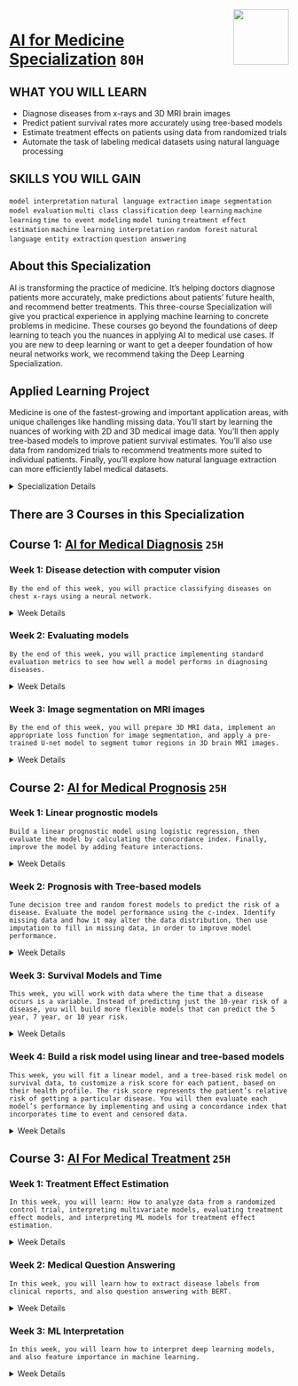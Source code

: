 <img align="right" width="100" height="100" src="https://github.com/cs-MohamedAyman/Coursera-Specializations/blob/master/organizations-logos/deeplearning.ai.jpg">

# [AI for Medicine Specialization](https://www.coursera.org/specializations/ai-for-medicine) `80H`

## WHAT YOU WILL LEARN
- Diagnose diseases from x-rays and 3D MRI brain images
- Predict patient survival rates more accurately using tree-based models
- Estimate treatment effects on patients using data from randomized trials
- Automate the task of labeling medical datasets using natural language processing

## SKILLS YOU WILL GAIN
`model interpretation` `natural language extraction` `image segmentation` `model evaluation` `multi class classification` `deep learning` `machine learning` `time to event modeling` `model tuning` `treatment effect estimation` `machine learning interpretation` `random forest` `natural language entity extraction` `question answering`

## About this Specialization
AI is transforming the practice of medicine. It’s helping doctors diagnose patients more accurately, make predictions about patients’ future health, and recommend better treatments. This three-course Specialization will give you practical experience in applying machine learning to concrete problems in medicine.
These courses go beyond the foundations of deep learning to teach you the nuances in applying AI to medical use cases. If you are new to deep learning or want to get a deeper foundation of how neural networks work, we recommend taking the Deep Learning Specialization.

## Applied Learning Project
Medicine is one of the fastest-growing and important application areas, with unique challenges like handling missing data. You’ll start by learning the nuances of working with 2D and 3D medical image data. You’ll then apply tree-based models to improve patient survival estimates. You’ll also use data from randomized trials to recommend treatments more suited to individual patients. Finally, you’ll explore how natural language extraction can more efficiently label medical datasets.

<details>
	<summary>Specialization Details</summary>
  
- AI is transforming the practice of medicine. It’s helping doctors diagnose patients more accurately, make predictions about patients’ future health, and recommend better treatments. As an AI practitioner, you have the opportunity to join in this transformation of modern medicine. If you're already familiar with some of the math and coding behind AI algorithms, and are eager to develop your skills further to tackle challenges in the healthcare industry, then this specialization is for you. No prior medical expertise is required!

- These courses go beyond the foundations of deep learning to give you insight into the nuances of applying AI to medical use cases. As a learner, you will be set up for success in this program if you are already comfortable with some of the math and coding behind AI algorithms. 

- You don't need to be an AI expert, but a working knowledge of deep neural networks, particularly convolutional networks, and proficiency in Python programming at an intermediate level will be essential. If you are relatively new to machine learning or neural networks, we recommend that you first take the Deep Learning Specialization, offered by deeplearning.ai and taught by Andrew Ng. 

- The demand for AI practitioners with the skills and knowledge to tackle the biggest issues in modern medicine is growing exponentially. Join us in this specialization and begin your journey toward building the future of healthcare.

- AI is transforming the practice of medicine. It’s helping doctors diagnose patients more accurately, make predictions about patients’ future health, 
and recommend better treatments. This Specialization will give you practical experience in applying machine learning to concrete problems in medicine.

- Machine learning is a powerful tool for prognosis, a branch of medicine that specializes in predicting the future health of patients. You’ll walk through multiple examples of prognostic tasks. You’ll then use decision trees to model non-linear relationships, which are commonly observed in medical data, and apply them to predicting mortality rates more accurately. Finally, you’ll learn how to handle missing data, a key real-world challenge. These courses go beyond the foundations of deep learning to teach you the nuances in applying AI to medical use cases. 

- Medical treatment may impact patients differently based on their existing health conditions. You’ll recommend treatments more suited to individual patients using data from randomized control trials. You’ll apply machine learning interpretation methods to explain the decision-making of complex machine learning models. Finally, you’ll use natural language entity extraction and question-answering methods to automate the task of labeling medical datasets.

- This program will give you practical experience in applying cutting-edge machine learning techniques to concrete problems in modern medicine: 
    - In Course 1, you will create convolutional neural network image classification and segmentation models to make diagnoses of lung and brain disorders. 
    - In Course 2, you will build risk models and survival estimators for heart disease using statistical methods and a random forest predictor to determine patient prognosis. 
    - In Course 3, you will build a treatment effect predictor, apply model interpretation techniques and use natural language processing to extract information from radiology reports. 

</details>

## There are 3 Courses in this Specialization

## Course 1: [AI for Medical Diagnosis](https://www.coursera.org/learn/ai-for-medical-diagnosis) `25H`

### Week 1: Disease detection with computer vision
```By the end of this week, you will practice classifying diseases on chest x-rays using a neural network.```

<details>
      <summary>Week Details</summary>
<br>

- Welcome to the AI for Medicine Specialization
  - Video: Welcome to the Specialization with Andrew and Pranav
  - Video: Demo
  - Video: Recommended prerequisites
  - Reading: Connect with your mentors and fellow learners on Slack
- Applications of computer vision to medical diagnosis
  - Video: Medical Image Diagnosis
  - Video: Eye Disease and Cancer Diagnosis
  - Lab: Data Exploration & Image Pre-Processing
- How to handle class imbalance and small training sets
  - Video: Building and Training a Model for Medical Diagnosis
  - Video: Training, prediction, and loss
  - Video: Image Classification and Class Imbalance
  - Video: Binary Cross Entropy Loss Function
  - Video: Impact of Class Imbalance on Loss Calculation
  - Lab: Counting labels and weighted loss function
  - Video: Resampling to Achieve Balanced Classes
  - Video: Multi-Task
  - Video: Multi-task Loss, Dataset size, and CNN Architectures
  - Lab: Densenet
  - Video: Working with a Small Training Set
  - Video: Generating More Samples
- Check how well your model performs
  - Video: Model Testing
  - Video: Splitting data by patient
  - Lab: Patient Overlap - practice
  - Video: Sampling
  - Video: Ground Truth and Consensus Voting
  - Video: Additional Medical Testing
- Quiz week 1
  - Practice Quiz: Week 1 Quiz: Disease detection with computer vision
- Practice multi-class disease classification on Chest X-rays
  - Reading: About the automatic grader
  - Programming Assignment: Chest X-Ray Medical Diagnosis with Deep Learning
  - Reading: How to refresh your workspace
</details>

### Week 2: Evaluating models
```By the end of this week, you will practice implementing standard evaluation metrics to see how well a model performs in diagnosing diseases.```

<details>
      <summary>Week Details</summary>
<br>

- Key evaluation metrics
  - Video: Sensitivity, Specificity, and Evaluation Metrics
  - Video: Accuracy in terms of conditional probability
  - Video: Sensitivity, Specificity and Prevalence
  - Video: PPV, NPV
  - Video: Confusion matrix
  - Reading: Calculating PPV in terms of sensitivity, specificity and prevalence
- How does varying the threshold affect evaluation metrics?
  - Video: ROC curve and Threshold
  - Video: Varying the threshold
- Interpreting confidence intervals correctly
  - Video: Sampling from the Total Population
  - Video: Confidence intervals
  - Video: Confidence interval
- Quiz week 2
  - Practice Quiz: Week 2 Quiz: Evaluating machine learning models
- Programming: Evaluation metrics
  - Programming Assignment: Evaluation of Diagnostic Models
</details>

### Week 3: Image segmentation on MRI images
```By the end of this week, you will prepare 3D MRI data, implement an appropriate loss function for image segmentation, and apply a pre-trained U-net model to segment tumor regions in 3D brain MRI images.```

<details>
      <summary>Week Details</summary>
<br>

- Explore MRI data
  - Video: Medical Image Segmentation
  - Lab: Explore MRI data
- Image segmentation
  - Video: MRI Data and Image Registration
  - Video: Segmentation
  - Lab: Get a sub section
  - Reading: Convolutional Neural networks
  - Video: 2D U-Net and 3D U-Net
  - Reading: More about U-Net (Optional)
  - Lab: Implement U-Net
  - Video: Data augmentation for segmentation
  - Video: Loss function for image segmentation
- Practical considerations
  - Video: Different Populations and Diagnostic Technology
  - Video: External validation
  - Video: Measuring Patient outcomes
- Quiz week 3
  - Practice Quiz: Week 3 Quiz: Segmentation on medical images
- Programming: 3D Image Segmentation
  - Programming Assignment: Brain Tumor Auto-Segmentation for Magnetic Resonance Imaging (MRI)
- Summary of AI for Medical Diagnosis
  - Video: Congratulations!
  - Reading: Acknowledgements
  - Reading: Citations
</details>

## Course 2: [AI for Medical Prognosis](https://www.coursera.org/learn/ai-for-medical-prognosis) `25H`

### Week 1: Linear prognostic models
```Build a linear prognostic model using logistic regression, then evaluate the model by calculating the concordance index. Finally, improve the model by adding feature interactions.```

<details>
      <summary>Week Details</summary>
<br>

- Introduction to Prognostic models
  - Video: Course 2 Intro with Andrew and Pranav
  - Video: Prerequisites and Learning Outcomes
  - Reading: Connect with your mentors and fellow learners on Slack!
- What is the risk of getting a disease?
  - Video: Medical Prognosis
  - Lab: Create a linear model
- Prognostic models in medical practice
  - Video: Examples of Prognostic Tasks
  - Video: Atrial fibrillation
  - Video: Liver Disease Mortality
  - Video: Risk of heart disease
  - Lab: Risk Scores, Pandas and Numpy
- Representing feature interactions
  - Video: Risk Score Computation
  - Lab: Combine Features
- Evaluating prognostic models
  - Video: Evaluating Prognostic Models
  - Video: Concordant Pairs, Risk Ties, Permissible Pairs
  - Video: C-Index
  - Lab: Concordance index
- Quiz week 1
  - Practice Quiz: Week 1 Quiz
- Assessment: Build a Linear Risk model
  - Reading: Please save your work regularly
  - Reading: About the automatic grader
  - Programming Assignment: Build and Evaluate a Linear Risk model
  - Reading: How to refresh your workspace
</details>

### Week 2: Prognosis with Tree-based models
```Tune decision tree and random forest models to predict the risk of a disease. Evaluate the model performance using the c-index. Identify missing data and how it may alter the data distribution, then use imputation to fill in missing data, in order to improve model performance.```

<details>
      <summary>Week Details</summary>
<br>

- Tree-based models
  - Video: Decision trees for prognosis
  - Video: Decision trees
  - Video: Dividing the input space
  - Video: Building a decision tree
  - Video: How to fix overfitting
  - Lab: Decision trees
- Identifying missing data
  - Video: Survival Data
  - Video: Different distributions
  - Video: Missing Data example
  - Video: Missing completely at random
  - Video: Missing at random
  - Video: Missing not at random
  - Lab: Missing data and applying a mask
- Using imputation to handle missing data
  - Video: Imputation
  - Video: Mean Imputation
  - Video: Regression Imputation
  - Video: Calculate Imputed Values
  - Lab: Imputation
- Quiz week 2
  - Practice Quiz: Week 2 Quiz
- Assessment: Tree based models, missing data, and imputation
  - Programming Assignment: Risk Models Using Tree-based Models
</details>

### Week 3: Survival Models and Time
```This week, you will work with data where the time that a disease occurs is a variable. Instead of predicting just the 10-year risk of a disease, you will build more flexible models that can predict the 5 year, 7 year, or 10 year risk.```

<details>
      <summary>Week Details</summary>
<br>

- Survival estimates
  - Video: Survival models
  - Video: Survival Function
  - Video: Valid survival functions
- Time to event data
  - Video: Collecting Time Data
  - Video: When a stroke is not observed
  - Video: Heart Attack Data
  - Video: Right censoring
- Estimate survival with censored data
  - Video: Estimating the survival function
  - Video: Died immediately, or never die
  - Video: Somewhere in-between
  - Lab: Counting patients
  - Video: Using censored data
  - Video: Chain rule of conditional probability
  - Video: Deriving Survival
  - Video: Calculating Probabilities from the Data
  - Video: Comparing Estimates
  - Video: Kaplan Meier Estimate
  - Lab: Kaplan Meier
- Quiz week 3
  - Practice Quiz: Week 3 Quiz
- Assessment: Survival Estimates that Varies with Time
  - Programming Assignment: Survival Estimates that Varies with Time
</details>

### Week 4: Build a risk model using linear and tree-based models
```This week, you will fit a linear model, and a tree-based risk model on survival data, to customize a risk score for each patient, based on their health profile. The risk score represents the patient’s relative risk of getting a particular disease. You will then evaluate each model’s performance by implementing and using a concordance index that incorporates time to event and censored data.```

<details>
      <summary>Week Details</summary>
<br>

- Survival and hazard functions
  - Video: Hazard Functions
  - Video: Hazard
  - Video: Survival to hazard
  - Video: Cumulative Hazard
  - Lab: Categorical variables
- Customizing risk models to individual patients
  - Video: Individualized Predictions
  - Video: Relative risk
  - Video: Ranking patients by risk
  - Video: Individual vs. baseline hazard
  - Video: Smoker vs. non-smoker
  - Video: Effect of age on hazard
  - Video: Risk factor increase per unit increase in a variable
  - Video: Risk Factor Increase or Decrease
  - Lab: Hazard function
- Non-linear risk models with survival trees
  - Video: Intro to Survival Trees
  - Video: Survival tree
  - Video: Nelson Aalen estimator
  - Video: Comparing risks of patients
  - Video: Mortality score
- Evaluate survival models
  - Video: Evaluation of Survival Model
  - Video: Permissible and Non-Permissible Pairs
  - Video: Possible Permissible Pairs
  - Video: Example of Harrell's C-Index
  - Video: Example of Concordant Pairs
  - Video: Week 4 Summary
  - Lab: Permissible pairs
- Quiz week 4
  - Practice Quiz: Week 4 Quiz
- Assessment: Cox Proportional Hazards and Random Survival Forests
  - Programming Assignment: Cox Proportional Hazards and Random Survival Forests
- Congratulations!
  - Video: Congratulations!
  - Reading: Congratulations on finishing course 2!
  - Reading: Acknowledgements
  - Reading: Citations
</details>

## Course 3: [AI For Medical Treatment](https://www.coursera.org/learn/ai-for-medical-treatment) `25H`

### Week 1: Treatment Effect Estimation
```In this week, you will learn: How to analyze data from a randomized control trial, interpreting multivariate models, evaluating treatment effect models, and interpreting ML models for treatment effect estimation.```

<details>
      <summary>Week Details</summary>
<br>

- Intro
  - Video: Intro to Course 3 with Andrew and Pranav
  - Video: About Course 3
  - Reading: Connect with your mentors and fellow learners on Slack
- Randomized Control Trials
  - Video: Absolute risk reduction
  - Video: Randomized control trials
  - Lab: Lecture notebook: Pandas operations on Medical Data
- Average Treatment Effect
  - Video: Causal inference
  - Video: Average treatment effect
  - Video: Conditional average treatment effect
  - Video: T-Learner
  - Video: S-Learner
  - Lab: Lecture notebook: Model Training/Tuning Basics with Sklearn
- Individualized Treatment Effect
  - Video: Evaluate individualized treatment effect
  - Video: C-for-benefit
  - Video: C-for-benefit calculation
  - Lab: Lecture notebook: Logistic Regression Model Interpretation
- Quiz: Measuring Treatment Effects
  - Practice Quiz: Quiz: Measuring Treatment Effects
- Assignment: Treatment Effect Estimation
  - Reading: About the automatic grader
  - Reading: How to refresh your workspace
  - Programming Assignment: Estimating Treatment Effect Using Machine Learning
</details>

### Week 2: Medical Question Answering
```In this week, you will learn how to extract disease labels from clinical reports, and also question answering with BERT.```

<details>
      <summary>Week Details</summary>
<br>

- Question Answering
  - Video: Medical question answering
  - Video: Handling words with multiple meanings
  - Video: Define the answer in a text
  - Lab: Lecture notebook: Cleaning Text
- Automatic Labeling
  - Video: Automatic label extraction for medical imaging
  - Video: Synonyms for labels
  - Video: Is-a relationships for labels
  - Video: Presence or absence of a disease
  - Lab: Lecture notebook: BioC format and the NegBio Library
- Evaluate Automatic Labeling
  - Video: Evaluating label extraction
  - Video: Precision and recall and F1 score
  - Video: Evaluating on multiple disease categories
  - Lab: Lecture notebook: Preparing Input for Text Classification
- Quiz: Information Extraction with NLP
  - Practice Quiz: Quiz: Information Extraction with NLP
- Assignment: Natural Language Entity Extraction
  - Programming Assignment: Natural Language Entity Extraction
</details>

### Week 3: ML Interpretation
```In this week, you will learn how to interpret deep learning models, and also feature importance in machine learning.```

<details>
      <summary>Week Details</summary>
<br>

- Feature Importance
  - Video: Drop column method
  - Video: Permutation method
  - Lab: Lecture notebook: Permutation method
- Individual Feature Importance
  - Video: Individual feature importance
  - Video: Shapley values
  - Video: Combining importances
  - Video: Shapley values for all patients
- Interpreting Deep Learning Models
  - Video: Interpreting CNN models
  - Lab: Lecture notebook: Gradcam (part 1)
  - Video: Localization maps
  - Video: Heat maps
  - Lab: Lecture notebook: GradCam (Part 2)
- Quiz: ML Interpretation
  - Practice Quiz: ML Interpretation
- Assignment: ML Interpretation
  - Programming Assignment: ML Interpretation
- Acknowledgments
  - Reading: Acknowledgements
  - Reading: Citations
</details>
